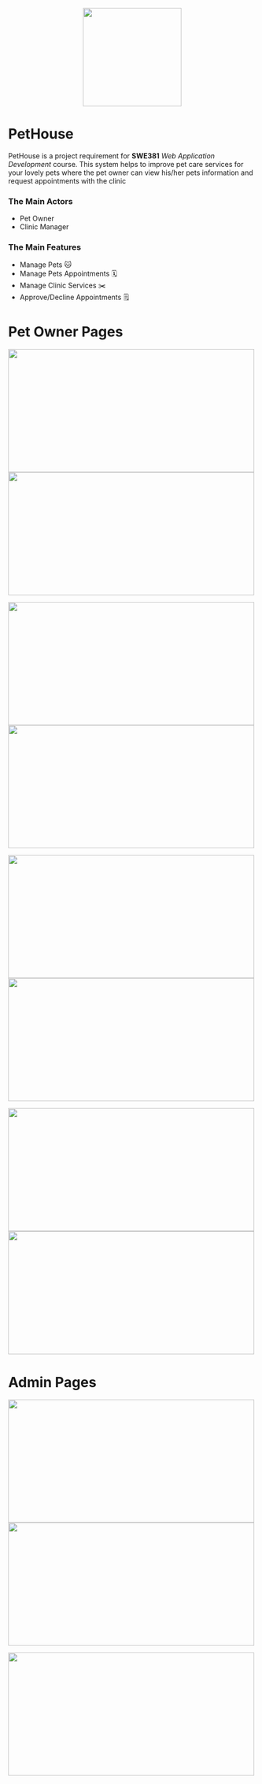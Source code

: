 <p align="center">
<img width="200" height="200" src="https://user-images.githubusercontent.com/86523699/185805735-fa2375c1-3adb-4321-ac24-4f2d7dfc71c4.png"> 
</p>

# PetHouse
PetHouse is a project requirement for **SWE381** *Web Application Development* course. This system helps to improve pet care services for your lovely pets where the pet owner can view his/her pets information and request appointments with the clinic 


### The Main Actors
- Pet Owner
- Clinic Manager


### The Main Features

- Manage Pets :cat:
- Manage Pets Appointments :spiral_calendar:
- Manage Clinic Services :scissors:
- Approve/Decline Appointments :spiral_notepad:


# Pet Owner Pages
<p align="left">
<img width="500" height="250" src="https://user-images.githubusercontent.com/86523699/200040417-051abc5a-bd8c-4285-adfa-0a51ef21f1d3.jpg"> 
<img width="500" height="250" src="https://user-images.githubusercontent.com/86523699/200041472-69f6f9cc-bfeb-4780-b7dd-ba6d0c762217.jpg"> 
</p>
<p align="left">
<img width="500" height="250" src="https://user-images.githubusercontent.com/86523699/200041601-6778e6f5-4b58-41d2-90ef-cdb79ec83f30.jpg"> 
<img width="500" height="250" src="https://user-images.githubusercontent.com/86523699/200043637-49d836bf-dccd-48c9-83d0-43889bc31d27.jpg"> 
</p>
<p align="left">
<img width="500" height="250" src="https://user-images.githubusercontent.com/86523699/200041636-31a31e5f-0865-442e-a06e-9a30afb643db.jpg"> 
<img width="500" height="250" src="https://user-images.githubusercontent.com/86523699/200041661-386fe7a2-b1db-4ced-a90c-2520b7168919.jpg"> 
</p>
<p align="left">
<img width="500" height="250" src="https://user-images.githubusercontent.com/86523699/200041673-6b13f0d2-6c03-4ec2-9b83-e815b261879c.jpg"> 
<img width="500" height="250" src="https://user-images.githubusercontent.com/86523699/200043422-f5760973-b5f8-4e64-8543-cc3e83ee9ffd.jpg"> 
</p>

# Admin Pages
<p align="left">
<img width="500" height="250" src="https://user-images.githubusercontent.com/86523699/200043591-006d5454-cf9e-47da-be90-32c87d519b51.jpg"> 
<img width="500" height="250" src="https://user-images.githubusercontent.com/86523699/200043612-80cab541-1df7-4074-9cad-3b83c869ad3a.jpg"> 
</p>
<p align="left">
<img width="500" height="250" src="https://user-images.githubusercontent.com/86523699/200043628-c479b8e8-d1e4-4690-9974-0177efbd1a3c.jpg"> 
</p>






